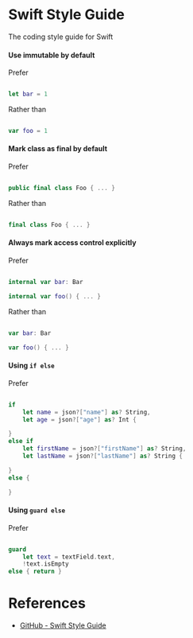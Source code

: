 # Swift Style Guide

The coding style guide for Swift

#### Use immutable by default

Prefer

```swift

let bar = 1

```

Rather than

```swift

var foo = 1

```

#### Mark class as final by default

Prefer

```swift

public final class Foo { ... }

```

Rather than

```swift

final class Foo { ... }

```

#### Always mark access control explicitly

Prefer

```swift

internal var bar: Bar

internal var foo() { ... }

```

Rather than

```swift

var bar: Bar

var foo() { ... }

```

#### Using `if else`

Prefer

```swift

if
    let name = json?["name"] as? String,
    let age = json?["age"] as? Int {

}
else if
    let firstName = json?["firstName"] as? String,
    let lastName = json?["lastName"] as? String {

}
else {

}

```

#### Using `guard else`

Prefer

```swift

guard
    let text = textField.text,
    !text.isEmpty
else { return }

```

# References

* [GitHub - Swift Style Guide](https://github.com/github/swift-style-guide)
